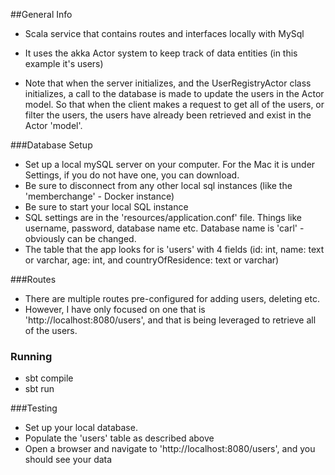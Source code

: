 ##General Info

- Scala service that contains routes and interfaces locally with MySql

- It uses the akka Actor system to keep track of data entities (in this example it's users)

- Note that when the server initializes, and the UserRegistryActor class initializes, a call to the database is made to update the users in the Actor model.  So that when the client makes a request to get all of the users, or filter the users, the users have already been retrieved and exist in the Actor 'model'.

###Database Setup

- Set up a local mySQL server on your computer. For the Mac it is under Settings, if you do not have one, you can download.
- Be sure to disconnect from any other local sql instances (like the 'memberchange' - Docker instance)
- Be sure to start your local SQL instance
- SQL settings are in the 'resources/application.conf' file.  Things like username, password, database name etc.  Database name is 'carl' - obviously can be changed.
- The table that the app looks for is 'users' with 4 fields (id: int, name: text or varchar, age: int, and countryOfResidence: text or varchar)

###Routes
- There are multiple routes pre-configured for adding users, deleting etc.
- However, I have only focused on one that is 'http://localhost:8080/users', and that is being leveraged to retrieve all of the users.

### Running
- sbt compile
- sbt run

###Testing
- Set up your local database.
- Populate the 'users' table as described above
- Open a browser and navigate to 'http://localhost:8080/users', and you should see your data


